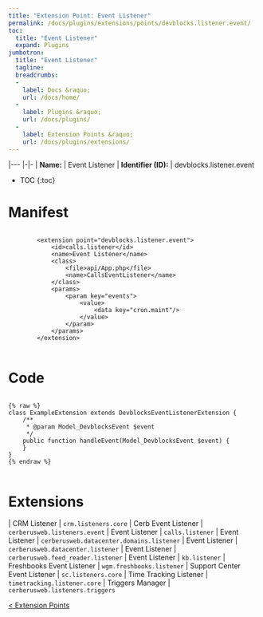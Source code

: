 ```yaml
---
title: "Extension Point: Event Listener"
permalink: /docs/plugins/extensions/points/devblocks.listener.event/
toc:
  title: "Event Listener"
  expand: Plugins
jumbotron:
  title: "Event Listener"
  tagline: 
  breadcrumbs:
  -
    label: Docs &raquo;
    url: /docs/home/
  -
    label: Plugins &raquo;
    url: /docs/plugins/
  -
    label: Extension Points &raquo;
    url: /docs/plugins/extensions/
---
```


|---
|-|-
| **Name:** | Event Listener
| **Identifier (ID):** | devblocks.listener.event

* TOC
{:toc}

# Manifest

<pre>
<code class="language-xml">
		&lt;extension point=&quot;devblocks.listener.event&quot;&gt;
			&lt;id&gt;calls.listener&lt;/id&gt;
			&lt;name&gt;Event Listener&lt;/name&gt;
			&lt;class&gt;
				&lt;file&gt;api/App.php&lt;/file&gt;
				&lt;name&gt;CallsEventListener&lt;/name&gt;
			&lt;/class&gt;
			&lt;params&gt;
				&lt;param key=&quot;events&quot;&gt;
					&lt;value&gt;
						&lt;data key=&quot;cron.maint&quot;/&gt;
					&lt;/value&gt;
				&lt;/param&gt;
			&lt;/params&gt;
		&lt;/extension&gt;
</code>
</pre>

# Code

<pre>
<code class="language-php">
{% raw %}
class ExampleExtension extends DevblocksEventListenerExtension {
	/**
	 * @param Model_DevblocksEvent $event
	 */
	public function handleEvent(Model_DevblocksEvent $event) {
	}
}
{% endraw %}
</code>
</pre>

# Extensions

| CRM Listener | `crm.listeners.core`
| Cerb Event Listener | `cerberusweb.listeners.event`
| Event Listener | `calls.listener`
| Event Listener | `cerberusweb.datacenter.domains.listener`
| Event Listener | `cerberusweb.datacenter.listener`
| Event Listener | `cerberusweb.feed_reader.listener`
| Event Listener | `kb.listener`
| Freshbooks Event Listener | `wgm.freshbooks.listener`
| Support Center Event Listener | `sc.listeners.core`
| Time Tracking Listener | `timetracking.listener.core`
| Triggers Manager | `cerberusweb.listeners.triggers`

<div class="section-nav">
	<div class="left">
		<a href="/docs/plugins/extensions/#extension-points" class="prev">&lt; Extension Points</a>
	</div>
	<div class="right align-right">
	</div>
</div>
<div class="clear"></div>